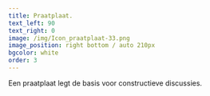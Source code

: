 ```yaml
---
title: Praatplaat.
text_left: 90
text_right: 0
image: /img/Icon_praatplaat-33.png
image_position: right bottom / auto 210px
bgcolor: white
order: 3
---
```


Een praatplaat legt de basis voor constructieve discussies.